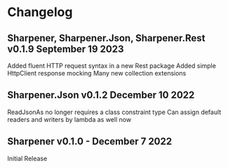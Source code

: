 # Changelog

## Sharpener, Sharpener.Json, Sharpener.Rest v0.1.9 September 19 2023

Added fluent HTTP request syntax in a new Rest package
Added simple HttpClient response mocking
Many new collection extensions

## Sharpener.Json v0.1.2 December 10 2022

ReadJsonAs no longer requires a class constraint type
Can assign default readers and writers by lambda as well now

## Sharpener v0.1.0 - December 7 2022

Initial Release
